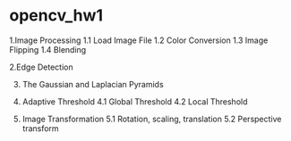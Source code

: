 # opencv_hw1

1.Image Processing
  1.1 Load Image File
  1.2 Color Conversion
  1.3 Image Flipping
  1.4 Blending

2.Edge Detection

3. The Gaussian and Laplacian Pyramids

4. Adaptive Threshold
     4.1 Global Threshold 
     4.2 Local Threshold
     
5. Image Transformation
   5.1 Rotation, scaling, translation
   5.2 Perspective transform 

